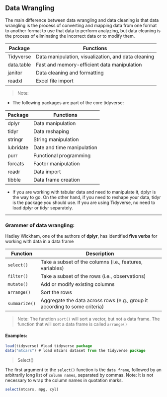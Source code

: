 ## Data Wrangling

The main difference between data wrangling and data cleaning is that data wrangling is the process of converting and mapping data from one format to another format to use that data to perform analyzing, but data cleaning is the process of eliminating the incorrect data or to modify them.

| **Package** | **Functions** |
|-------------|---------------|
| Tidyverse   | Data manipulation, visualization, and data cleaning |
| data.table  | Fast and memory-efficient data manipulation |
| janitor     | Data cleaning and formatting |
| readxl      | Excel file import | 


> Note: 

* The following packages are part of the core tidyverse:
  
| **Package** | **Functions** |
|-------------|---------------|
| dplyr       | Data manipulation |
| tidyr       | Data reshaping |
| stringr     | String manipulation |
| lubridate   | Date and time manipulation |
| purr     | Functional programming |
| forcats   | Factor manipulation |
| readr    | Data import |
| tibble   | Data frame creation |

* If you are working with tabular data and need to manipulate it, dplyr is the way to go. On the other hand, if you need to reshape your data, tidyr is the package you should use. If you are using Tidyverse, no need to load dplyr or tidyr separately.
   
---

### Grammer of data wrangling: 

Hadley Wickham, one of the authors of **dplyr**, has identified **five verbs** for working with data in a data frame

| Function | Description |
| --- | --- |
| `select()` | Take a subset of the columns (i.e., features, variables) |
| `filter()` | Take a subset of the rows (i.e., observations) |
| `mutate()` | Add or modify existing columns |
| `arrange()` | Sort the rows |
| `summarize()` | Aggregate the data across rows (e.g., group it according to some criteria) |

> Note: The function `sort()` will sort a vector, but not a data frame. The function that will sort a data frame is called `arrange()`


#### Examples:

```js
load(tidyverse) #load tidyverse package
data("mtcars") # load mtcars dataset from the tidyverse package
```

 > Select()

The first argument to the `select()` function is the `data frame`, followed by an arbitrarily long list of `column names`, separated by commas. 
Note: It is not necessary to wrap the column names in quotation marks.


```js
select(mtcars, mpg, cyl)
```




